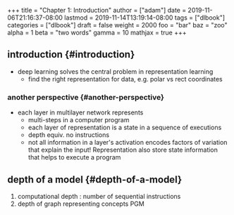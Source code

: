 +++
title = "Chapter 1: Introduction"
author = ["adam"]
date = 2019-11-06T21:16:37-08:00
lastmod = 2019-11-14T13:19:14-08:00
tags = ["dlbook"]
categories = ["dlbook"]
draft = false
weight = 2000
foo = "bar"
baz = "zoo"
alpha = 1
beta = "two words"
gamma = 10
mathjax = true
+++

## introduction {#introduction}

-   deep learning solves the central problem in representation learning
    -   find the right representation for data, e.g. polar vs rect
        coordinates


### another perspective {#another-perspective}

-   each layer in multilayer network represents
    -   multi-steps in a computer program
    -   each layer of representation is a state in a sequence of executions
    -   depth equiv. no instructions
    -   not all information in a layer's activation encodes factors of variation
        that explain the input!  Representation also store state information that
        helps to execute a program


## depth of a model {#depth-of-a-model}

1.  computational depth : number of sequential instructions
2.  depth of graph representing concepts PGM
